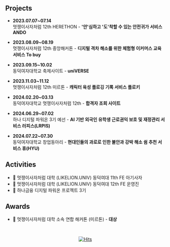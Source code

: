 ## Projects

- **2023.07.07~07.14**  
  멋쟁이사자처럼 12th HERETHON - **'안'심하고 '도'착할 수 있는 안전귀가 서비스 ANDO**

- **2023.08.09~08.19**  
  멋쟁이사자처럼 12th 중앙해커톤 - **디지털 격차 해소를 위한 체험형 이커머스 교육 서비스 To buy**

- **2023.09.15~10.02**  
  동덕여자대학교 축제사이트 - **uniVERSE**

- **2023.11.03~11.12**  
  멋쟁이사자처럼 12th 미르톤 - **캐릭터 육성 플로깅 기록 서비스 플로키**

- **2024.02.20~03.13**  
  동덕여자대학교 멋쟁이사자처럼 12th - **합격자 조회 사이트**

- **2024.06.29~07.02**  
  하나 디지털 파워온 3기 예선 - **AI 기반 외국인 유학생 근로권익 보호 및 재정관리 서비스 러피스(LRPIS)**

- **2024.07.22~07.30**  
  동덕여자대학교 창업동아리 - **현대인들의 과로로 인한 불안과 강박 해소 쉼 추천 서비스 휴(HYU)**


## Activities

- 🦁 멋쟁이사자처럼 대학 (LIKELION.UNIV) 동덕여대 11th FE 아기사자
- 🦁 멋쟁이사자처럼 대학 (LIKELION.UNIV) 동덕여대 12th FE 운영진
- 🏦 하나금융 디지털 파워온 프로젝트 3기
  

## Awards

- 🥇 멋쟁이사자처럼 대학 소속 연합 해커톤 (미르톤) - **대상**


<div align="center">
 <br/>
 
[![Hits](https://hits.seeyoufarm.com/api/count/incr/badge.svg?url=https%3A%2F%2Fgithub.com%2Fqkrwngml%2Fqkrwngml&count_bg=%2379C83D&title_bg=%23555555&icon=&icon_color=%23E7E7E7&title=hits&edge_flat=false)](https://hits.seeyoufarm.com)

</div>
